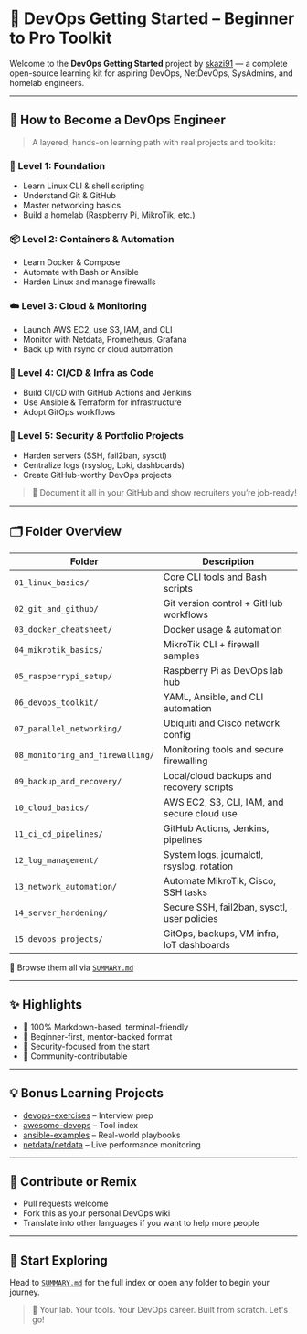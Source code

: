 # 🚀 DevOps Getting Started – Beginner to Pro Toolkit

Welcome to the **DevOps Getting Started** project by [skazi91](https://github.com/skazi91) — a complete open-source learning kit for aspiring DevOps, NetDevOps, SysAdmins, and homelab engineers.

---

## 🎯 How to Become a DevOps Engineer

> A layered, hands-on learning path with real projects and toolkits:

### 🧱 Level 1: Foundation
- Learn Linux CLI & shell scripting
- Understand Git & GitHub
- Master networking basics
- Build a homelab (Raspberry Pi, MikroTik, etc.)

### 📦 Level 2: Containers & Automation
- Learn Docker & Compose
- Automate with Bash or Ansible
- Harden Linux and manage firewalls

### ☁️ Level 3: Cloud & Monitoring
- Launch AWS EC2, use S3, IAM, and CLI
- Monitor with Netdata, Prometheus, Grafana
- Back up with rsync or cloud automation

### 🔄 Level 4: CI/CD & Infra as Code
- Build CI/CD with GitHub Actions and Jenkins
- Use Ansible & Terraform for infrastructure
- Adopt GitOps workflows

### 🔐 Level 5: Security & Portfolio Projects
- Harden servers (SSH, fail2ban, sysctl)
- Centralize logs (rsyslog, Loki, dashboards)
- Create GitHub-worthy DevOps projects

> 💼 Document it all in your GitHub and show recruiters you’re job-ready!

---

## 🗂️ Folder Overview

| Folder | Description |
|--------|-------------|
| `01_linux_basics/` | Core CLI tools and Bash scripts |
| `02_git_and_github/` | Git version control + GitHub workflows |
| `03_docker_cheatsheet/` | Docker usage & automation |
| `04_mikrotik_basics/` | MikroTik CLI + firewall samples |
| `05_raspberrypi_setup/` | Raspberry Pi as DevOps lab hub |
| `06_devops_toolkit/` | YAML, Ansible, and CLI automation |
| `07_parallel_networking/` | Ubiquiti and Cisco network config |
| `08_monitoring_and_firewalling/` | Monitoring tools and secure firewalling |
| `09_backup_and_recovery/` | Local/cloud backups and recovery scripts |
| `10_cloud_basics/` | AWS EC2, S3, CLI, IAM, and secure cloud use |
| `11_ci_cd_pipelines/` | GitHub Actions, Jenkins, pipelines |
| `12_log_management/` | System logs, journalctl, rsyslog, rotation |
| `13_network_automation/` | Automate MikroTik, Cisco, SSH tasks |
| `14_server_hardening/` | Secure SSH, fail2ban, sysctl, user policies |
| `15_devops_projects/` | GitOps, backups, VM infra, IoT dashboards |

📖 Browse them all via [`SUMMARY.md`](SUMMARY.md)

---

## ✨ Highlights
- 📎 100% Markdown-based, terminal-friendly
- 🧠 Beginner-first, mentor-backed format
- 🔐 Security-focused from the start
- 💬 Community-contributable

---

## 💡 Bonus Learning Projects
- [devops-exercises](https://github.com/bregman-arie/devops-exercises) – Interview prep
- [awesome-devops](https://github.com/aaronron/awesome-devops) – Tool index
- [ansible-examples](https://github.com/ansible/ansible-examples) – Real-world playbooks
- [netdata/netdata](https://github.com/netdata/netdata) – Live performance monitoring

---

## 🤝 Contribute or Remix
- Pull requests welcome
- Fork this as your personal DevOps wiki
- Translate into other languages if you want to help more people

---

## 🧭 Start Exploring
Head to [`SUMMARY.md`](SUMMARY.md) for the full index or open any folder to begin your journey.

> 🧪 Your lab. Your tools. Your DevOps career. Built from scratch. Let's go!
